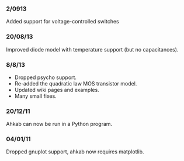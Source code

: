 <!-- Name: News -->
### 2/0913
Added support for voltage-controlled switches

### 20/08/13
Improved diode model with temperature support (but no capacitances).

### 8/8/13
 * Dropped psycho support. 
 * Re-added the quadratic law MOS transistor model.
 * Updated wiki pages and examples.
 * Many small fixes.

### 20/12/11
Ahkab can now be run in a Python program.

### 04/01/11
Dropped gnuplot support, ahkab now requires matplotlib.